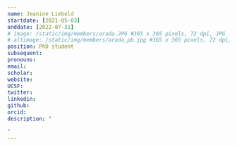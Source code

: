 ```yaml
---
name: Jeanine Liebold
startdate: [2021-05-03]
enddate: [2022-07-31]
# image: /static/img/members/arada.JPG #365 x 365 pixels, 72 dpi, JPG
# altimage: /static/img/members/arada_pb.jpg #365 x 365 pixels, 72 dpi, JPG
position: PhD student
subsequent: 
pronouns: 
email:  
scholar:
website:
UCSF:
twitter:
linkedin: 
github:
orcid:
description: "

"
---
```

